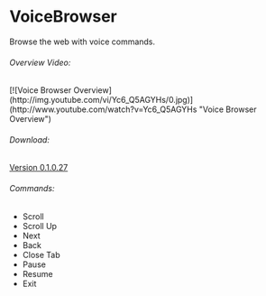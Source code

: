 # VoiceBrowser
Browse the web with voice commands.
<h6>Overview Video:</h6>
[![Voice Browser Overview](http://img.youtube.com/vi/Yc6_Q5AGYHs/0.jpg)](http://www.youtube.com/watch?v=Yc6_Q5AGYHs "Voice Browser Overview")
<h6>Download:</h6>
<a href="https://www.dropbox.com/s/k7antql4z8ev6xl/Voice%20Browser%20v0.1.0.27.zip?dl=0">Version 0.1.0.27</a>
<h6>Commands:</h6>
<ul>
<li>Scroll
<li>Scroll Up
<li>Next
<li>Back
<li>Close Tab
<li>Pause
<li>Resume
<li>Exit
</ul>
